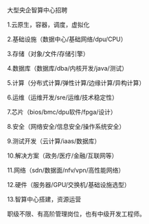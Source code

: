 大型央企智算中心招聘 

1.云原生，容器，调度，虚拟化

2.基础设施（数据中心/基础网络/dpu/CPU）

3.存储（对象/文件/存储引擎）

4.数据库（数据库/dba/内核开发/java/测试）

5.计算（分布式计算/弹性计算/边缘计算/异构计算）

6.运维（运维开发/sre/运维/技术稳定性）

7.芯片（bios/bmc/dpu软件/fpga/设计）

8.安全（网络安全/信息安全/操作系统安全）

9.测试开发（云计算/iaas/数据库）

10.解决方案（政务/医疗/金融/互联网等）

11.网络（sdn/数据面/nfv/vpn/高性能网络）

12.硬件（服务器/GPU/交换机/基础设施选型）

13.智算中心搭建，资源运营

职级不限、有高阶管理岗位，也有中级开发工程师。
